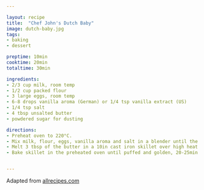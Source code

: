 ```yaml
---

layout: recipe
title:  "Chef John's Dutch Baby"
image: dutch-baby.jpg
tags: 
- baking
- dessert

preptime: 10min
cooktime: 20min
totaltime: 30min

ingredients:
- 2/3 cup milk, room temp
- 1/2 cup packed flour
- 3 large eggs, room temp
- 6-8 drops vanilla aroma (German) or 1/4 tsp vanilla extract (US)
- 1/4 tsp salt
- 4 tbsp unsalted butter
- powdered sugar for dusting

directions:
- Preheat oven to 220°C.
- Mix milk, flour, eggs, vanilla aroma and salt in a blender until the batter is smooth.
- Melt 3 tbsp of the butter in a 10in cast iron skillet over high heat until bubbling, pour batter into center of the skillet. It will look like you ruined it, that is normal.
- Bake skillet in the preheated oven until puffed and golden, 20-25min. Dust with powdered sugar and serve.


---
```


Adapted from [allrecipes.com](https://www.allrecipes.com/recipe/239993/chef-johns-dutch-babies/)